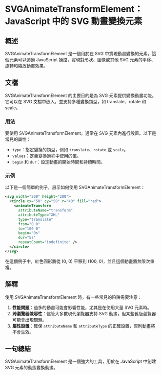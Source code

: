 <!--
Meta Description: # SVGAnimateTransformElement：JavaScript 中的 SVG 動畫變換元素 ## 概述 SVGAnimateTransformElement 是一個用於在 SVG 中實現動畫變換的元素。這個元素可以透過 JavaScript 操控，實現對形狀、圖像或其他 SVG 元素...
Meta Keywords: svg, svganimatetransformelement, javascript, translate, rotate
-->

# SVGAnimateTransformElement：JavaScript 中的 SVG 動畫變換元素

## 概述
SVGAnimateTransformElement 是一個用於在 SVG 中實現動畫變換的元素。這個元素可以透過 JavaScript 操控，實現對形狀、圖像或其他 SVG 元素的平移、旋轉和縮放動畫效果。

## 文檔
SVGAnimateTransformElement 的主要目的是為 SVG 元素提供變換動畫功能。它可以在 SVG 文檔中嵌入，並支持多種變換類型，如 translate、rotate 和 scale。

### 用法
要使用 SVGAnimateTransformElement，通常在 SVG 元素內進行設置。以下是常見的屬性：

- `type`：指定變換的類型，例如 `translate`、`rotate` 或 `scale`。
- `values`：定義變換過程中使用的值。
- `begin` 和 `dur`：設定動畫的開始時間和持續時間。

### 示例
以下是一個簡單的例子，展示如何使用 SVGAnimateTransformElement：

```xml
<svg width="200" height="200">
  <circle cx="50" cy="50" r="40" fill="red">
    <animateTransform 
      attributeName="transform" 
      attributeType="XML" 
      type="translate" 
      from="0 0" 
      to="100 0" 
      begin="0s" 
      dur="5s" 
      repeatCount="indefinite" />
  </circle>
</svg>
```

在這個例子中，紅色圓形將從 (0, 0) 平移到 (100, 0)，並且這個動畫將無限次重複。

## 解釋
使用 SVGAnimateTransformElement 時，有一些常見的陷阱需要注意：

1. **性能問題**：過多的動畫可能會影響性能，尤其是在使用大量 SVG 元素時。
2. **跨瀏覽器兼容性**：儘管大多數現代瀏覽器支持 SVG 動畫，但某些舊版瀏覽器可能會出現問題。
3. **屬性設置**：確保 `attributeName` 和 `attributeType` 的正確設置，否則動畫將不會生效。

## 一句總結
SVGAnimateTransformElement 是一個強大的工具，用於在 JavaScript 中創建 SVG 元素的動態變換動畫。
